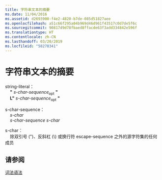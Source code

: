 ```yaml
---
title: 字符串文本的摘要
ms.date: 11/04/2016
ms.assetid: d2693900-f4e2-4820-b7de-085d51827aee
ms.openlocfilehash: a51c66f295a04b969d46d961f43517c0d7de5f6c
ms.sourcegitcommit: 90817d9d78fbaed8ffacde63f3add334842e596f
ms.translationtype: HT
ms.contentlocale: zh-CN
ms.lasthandoff: 03/20/2019
ms.locfileid: "58278341"
---
```

# <a name="summary-of-string-literals"></a>字符串文本的摘要

string-literal：<br/>
&nbsp;&nbsp;&nbsp;&nbsp;**"** *s-char-sequence*<sub>opt</sub> **"**<br/>
&nbsp;&nbsp;&nbsp;&nbsp;**L"** *s-char-sequence*<sub>opt</sub> **"**

s-char-sequence：<br/>
&nbsp;&nbsp;&nbsp;&nbsp;*s-char*<br/>
&nbsp;&nbsp;&nbsp;&nbsp;*s-char-sequence* *s-char*

s-char：<br/>
&nbsp;&nbsp;&nbsp;&nbsp;除双引号 (")、反斜杠 (\\) 或换行符 escape-sequence 之外的源字符集的任何成员

## <a name="see-also"></a>请参阅

[词法语法](../c-language/lexical-grammar.md)
